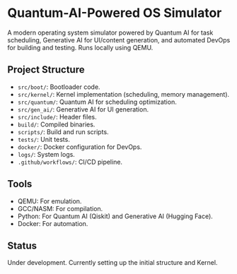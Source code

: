 # Quantum-AI-Powered OS Simulator

A modern operating system simulator powered by Quantum AI for task scheduling, Generative AI for UI/content generation, and automated DevOps for building and testing. Runs locally using QEMU.

## Project Structure
- `src/boot/`: Bootloader code.
- `src/kernel/`: Kernel implementation (scheduling, memory management).
- `src/quantum/`: Quantum AI for scheduling optimization.
- `src/gen_ai/`: Generative AI for UI generation.
- `src/include/`: Header files.
- `build/`: Compiled binaries.
- `scripts/`: Build and run scripts.
- `tests/`: Unit tests.
- `docker/`: Docker configuration for DevOps.
- `logs/`: System logs.
- `.github/workflows/`: CI/CD pipeline.

## Tools
- QEMU: For emulation.
- GCC/NASM: For compilation.
- Python: For Quantum AI (Qiskit) and Generative AI (Hugging Face).
- Docker: For automation.

## Status
Under development. Currently setting up the initial structure and Kernel.